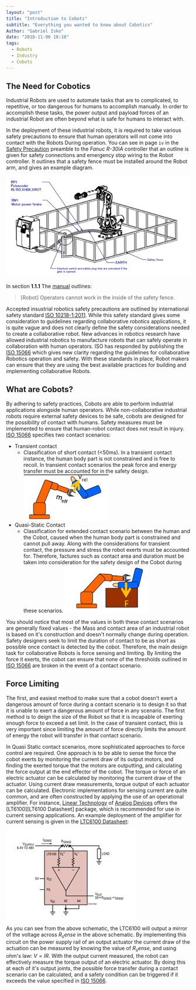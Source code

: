 ```yaml
---
layout: "post"
title: "Introduction to Cobots"
subtitle: "Everything you wanted to know about Cobotics"
Author: "Gabriel Isko"
date: "2018-11-06 18:10"
tags:
  - Robots
  - Industry
  - Cobots
---
```


The Need for Cobotics
---------------

 Industrial Robots are used to automate tasks that are to complicated, to repetitive, or too dangerous for humans to accomplish manually. In order to accomplish these tasks, the power output and payload forces of an industrial Robot are often beyond what is safe for humans to interact with.

In the deployment of these industrial robots, it is required to take various safety precautions to ensure that human operators will not come into contact with the Robots During operation. You can see in page `iv` in the [Safety Precaution][FanucUserManual] preamble to the *Fanuc R-30iA* controller that an outline is given for safety connections and emergency stop wiring to the Robot controller. It outlines that a safety fence must be installed around the Robot arm, and gives an example diagram.

![](../img/Fanuc_SafetyFence.png)


In section **1.1.1** The [manual][FanucUserManual] outlines:

>[Robot] Operators cannot work in the inside of the safety fence.

Accepted insustrial robotics safety precautions are outlined by international safety standard [ISO 10218-1:2011](ISO_Robot_Standard). While this safety standard gives some consideration to guidelines regarding collaborative robotics applications, it is quite vague and does not clearly define the safety considerations needed to create a collaborative robot. New advances in robotics research have allowed industrial robotics to manufacture robots that can safely operate in collaboration with human operators. ISO has responded by publishing the [ISO 15066][ISO_Cobot_Specification] which gives new clarity regarding the guidelines for collaborative Robotics operation and safety. With these standards in place, Robot makers can ensure that they are using the best available practices for building and implementing collaborative Robots.

What are Cobots?
-------------------

By adhering to safety practices, Cobots are able to perform industrial applications alongside human operators. While non-collaborative industrial robots require external safety devices to be safe, cobots are designed for the possibility of contact with humans. Safety measures must be implemented to ensure that human-robot contact does not result in injury. [ISO 15066][ISO_Cobot_Specification] specifies two contact scenarios:

- Transient contact
  - Classification of short contact (<50ms). In a transient contact instance, the human body part is not constrained and is free to recoil. In transient contact scenarios the peak force and energy transfer must be accounted for in the safety design.
  ![Cobot Safety Development](assets/markdown-img-paste-20181108171216826.png "Transient Contact Illustration")
- Quasi-Static Contact
  - Classification for extended contact scenario between the human and the Cobot, caused when the human body part is constrained and cannot pull away. Along with the considerations for transient contact, the pressure and stress the robot exerts must be accounted for. Therefore, factures such as contact area and duration must be taken into consideration for the safety design of the Cobot during these scenarios.
   ![Cobot Safety Development](assets/markdown-img-paste-20181108171232289.png "Quasi-Static Contact illustration")

You should notice that most of the values in both these contact scenarios are generally fixed values - the Mass and contact area of an industrial robot is based on it's construction and doesn't normally change during operation. Safety designers seek to limit the duration of contact to be as short as possible once contact is detected by the cobot. Therefore, the main design task for collaborative Robots is force sensing and limiting. By limiting the force it exerts, the cobot can ensure that none of the thresholds outlined in [ISO 15066][ISO_Cobot_Specification] are broken in the event of a contact scenario.

Force Limiting
-------------------

The first, and easiest method to make sure that a cobot doesn't exert a dangerous amount of force during a contact scenario is to design it so that it is unable to exert a dangerous amount of force in any scenario. The first method is to deign the size of the Robot so that it is incapable of exerting enough force to exceed a set limit. In the case of transient contact, this is very important since limiting the amount of force directly limits the amount of energy the robot will transfer in that contact scenario.

In Quasi Static contact scenarios, more sophisticated approaches to force control are required. One approach is to be able to sense the force the cobot exerts by monitoring the current draw of its output motors, and finding the exerted torque that the motors are outputting, and calculating the force output at the end effector of the cobot. The torque or force of an electric actuator can be calculated by monitoring the current draw of the actuator. Using current draw measurements, torque output of each actuator can be calculated. Electronic implementations for sensing current are quite common, and are often constructed by applying the use of an operational amplifier. For instance, [Linear Technology] of [Analog Devices][Linear Technology] offers the [LT6100][LT6100 Datasheet] package, which is recommended for use in current sensing applications. An example deployment of the amplifier for current sensing is given in the [LTC6100 Datasheet]:

![](assets/markdown-img-paste-20181113164243520.png)

As you can see from the above schematic, the LTC6100 will output a mirror of the voltage across $R_sense$ in the above schematic. By implementing this circuit on the power supply rail of an output actuator the current draw of the actuation can be measured by knowing the value of $R_sense$, and using ohm's law: $V=IR$. With the output current measured, the robot can effectively measure the torque output of an electric actuator. By doing this at each of it's output joints, the possible force transfer during a contact scenario can be calculated, and a safety condition can be triggered if it exceeds the value specified in [ISO 15066][ISO_Cobot_Specification].





<!-- sources -->
[InjuryForces]:http://www.hse.gov.uk/research/hsl_pdf/2003/hsl03-09.pdf
[FanucUserManual]: http://rab.ict.pwr.wroc.pl/~malewicz/Fanuc/Fanuc/iRVision_Operation_Manual_V7.50Pxx_%5BB-82774EN03%5D.pdf
[ISO_Robot_Standard]: https://www.iso.org/obp/ui/#iso:std:iso:10218:-1:ed-2:v1:en
[ISO_Cobot_Specification]: https://www.iso.org/obp/ui/#iso:std:iso:ts:15066:ed-1:v1:en
[ANSI_Robot_Standard]: https://www.robotics.org/robotics/safety-resources
[ANSI_Cobot_Specification]: https://webstore.ansi.org/Standards/ISO/ISOTS150662016
[OSHA_Robot_standard]: https://www.osha.gov/dts/osta/otm/otm_iv/otm_iv_4.html

[Cobot_Safety]: https://cobotsguide.com/safety/
[Robotiq ISO]: https://blog.robotiq.com/hubfs/eBooks/ebook-ISOTS15066-Explained.pdf?hsLang=en-ca&t=1541623946382
[Cobot Safety Development]: https://www.researchgate.net/publication/282809861_ISOTS_15066_-_Collaborative_Robots_-_Present_Status
[Robotiq Force sensing Blog]:http://blog.robotiq.com/hubfs/Force_Sensors_in_Robotics_Research.pdf


[LTC6100 Datasheet]: https://www.analog.com/media/en/technical-documentation/data-sheets/6100fd.pdf
[Linear Technology]: https://www.analog.com/en/index.html

[UR Force FAQ]: https://www.universal-robots.com/how-tos-and-faqs/how-to/ur-how-tos/seek-using-force-16117/
